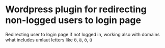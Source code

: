 # Wordpress plugin for redirecting non-logged users to login page

Redirecting user to login page if not logged in, working also with domains what includes umlaut letters like ö, ä, õ, ü
